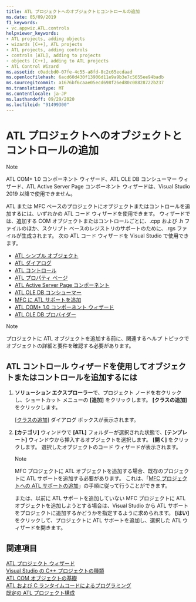 ```yaml
---
title: ATL プロジェクトへのオブジェクトとコントロールの追加
ms.date: 05/09/2019
f1_keywords:
- vc.appwiz.ATL.controls
helpviewer_keywords:
- ATL projects, adding objects
- wizards [C++], ATL projects
- ATL projects, adding controls
- controls [ATL], adding to projects
- objects [C++], adding to ATL projects
- ATL Control Wizard
ms.assetid: c0adcbd0-07fe-4c55-a8fd-8c2c65ecdaad
ms.openlocfilehash: 6acd60d430f13906d11e9a9b3e7c5655ee94badb
ms.sourcegitcommit: a1676bf6caae05ecd698f26ed80c08828722b237
ms.translationtype: MT
ms.contentlocale: ja-JP
ms.lasthandoff: 09/29/2020
ms.locfileid: "91499300"
---
```

# <a name="adding-objects-and-controls-to-an-atl-project"></a>ATL プロジェクトへのオブジェクトとコントロールの追加

> [!NOTE]
> ATL COM+ 1.0 コンポーネント ウィザード、ATL OLE DB コンシューマー ウィザード、ATL Active Server Page コンポーネント ウィザードは、Visual Studio 2019 以降で使用できません。

ATL または MFC ベースのプロジェクトにオブジェクトまたはコントロールを追加するには、いずれかの ATL コード ウィザードを使用できます。 ウィザードでは、追加する COM オブジェクトまたはコントロールごとに、.cpp および .h ファイルのほか、スクリプト ベースのレジストリのサポートのために、.rgs ファイルが生成されます。 次の ATL コード ウィザードを Visual Studio で使用できます。

- [ATL シンプル オブジェクト](../../atl/reference/atl-simple-object-wizard.md)
- [ATL ダイアログ](../../atl/reference/atl-dialog-wizard.md)
- [ATL コントロール](../../atl/reference/atl-control-wizard.md)
- [ATL プロパティ ページ](../../atl/reference/atl-property-page-wizard.md)
- [ATL Active Server Page コンポーネント](../../atl/reference/atl-active-server-page-component-wizard.md)
- [ATL OLE DB コンシューマー](../../atl/reference/atl-ole-db-consumer-wizard.md)
- [MFC に ATL サポートを追加](../../mfc/reference/adding-atl-support-to-your-mfc-project.md)
- [ATL COM+ 1.0 コンポーネント ウィザード](../../atl/reference/atl-com-plus-1-0-component-wizard.md)
- [ATL OLE DB プロバイダー](../../atl/reference/atl-ole-db-provider-wizard.md)

> [!NOTE]
> プロジェクトに ATL オブジェクトを追加する前に、関連するヘルプ トピックでオブジェクトの詳細と要件を確認する必要があります。

## <a name="to-add-an-object-or-a-control-using-the-atl-control-wizard"></a>ATL コントロール ウィザードを使用してオブジェクトまたはコントロールを追加するには

1. **ソリューション エクスプローラー**で、プロジェクト ノードを右クリックし、ショートカット メニューの **[追加]** をクリックします。 **[クラスの追加]** をクリックします。

   [[クラスの追加]](../../ide/adding-a-class-visual-cpp.md#add-class-dialog-box) ダイアログ ボックスが表示されます。

1. **[カテゴリ]** ウィンドウで **[ATL]** フォルダーが選択された状態で、**[テンプレート]** ウィンドウから挿入するオブジェクトを選択します。 **[開く]** をクリックします。 選択したオブジェクトのコード ウィザードが表示されます。

   > [!NOTE]
   > MFC プロジェクトに ATL オブジェクトを追加する場合、既存のプロジェクトに ATL サポートを追加する必要があります。 これは、「[MFC プロジェクトへの ATL サポートの追加](../../mfc/reference/adding-atl-support-to-your-mfc-project.md)」の手順に従って行うことができます。

   または、以前に ATL サポートを追加していない MFC プロジェクトに ATL オブジェクトを追加しようとする場合は、Visual Studio から ATL サポートをプロジェクトに追加するかどうかを指定するように求められます。 **[はい]** をクリックして、プロジェクトに ATL サポートを追加し、選択した ATL ウィザードを開きます。

## <a name="see-also"></a>関連項目

[ATL プロジェクト ウィザード](../../atl/reference/atl-project-wizard.md)<br/>
[Visual Studio の C++ プロジェクトの種類](../../build/reference/visual-cpp-project-types.md)<br/>
[ATL COM オブジェクトの基礎](../../atl/fundamentals-of-atl-com-objects.md)<br/>
[ATL および C ランタイムコードによるプログラミング](../../atl/programming-with-atl-and-c-run-time-code.md)<br/>
[既定の ATL プロジェクト構成](../../atl/reference/default-atl-project-configurations.md)
